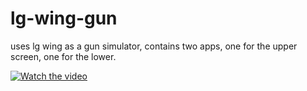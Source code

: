 # lg-wing-gun
uses lg wing as a gun simulator, contains two apps, one for the upper screen, one for the lower. 


[![Watch the video](https://i.ytimg.com/an_webp/FPM7FFClHMM/mqdefault_6s.webp?du=3000&sqp=CJqq-pYG&rs=AOn4CLASMbcYtkwq9RG4Wdy0kCqZwqnqCA)](https://youtu.be/FPM7FFClHMM)
